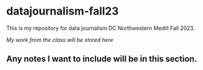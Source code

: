 # datajournalism-fall23

This is my repository for data journalism DC Northwestern Medill Fall 2023. 

*My work from the class will be stored here*

## Any notes I want to include will be in this section.
